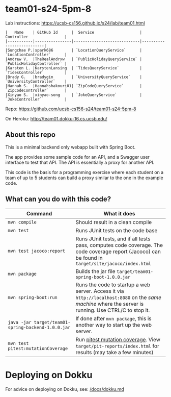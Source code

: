 # team01-s24-5pm-8

Lab instructions: <https://ucsb-cs156.github.io/s24/lab/team01.html>

```
|   Name    | GitHub Id      |  Service                    | Controller                |
|-----------|----------------|-----------------------------|---------------------------|
|Sungchae P.|spark686        | `LocationQueryService`      | `LocationController`      |
|Andrew V.  |TheRealAndrxw   | `PublicHolidayQueryService` | `PublicHolidayController` |
|Karsten L. |KarstenLansing  | `TidesQueryService`         | `TidesController`         |
|Brady G.   |bradygin        | `UniversityQueryService`    | `UniversityController`    |
|Hannah S.  |Hannahshakouri01| `ZipCodeQueryService`       | `ZipCodeController`       |
|Xinyao S.  |xinyao-song     | `JokeQueryService`          | `JokeController`          |
```

Repo: https://github.com/ucsb-cs156-s24/team01-s24-5pm-8

On Heroku: http://team01.dokku-16.cs.ucsb.edu/

## About this repo

This is a minimal backend only webapp built with Spring Boot.

The app provides some sample code for an API, and a Swagger user interface
to test that API.  The API is essentially a proxy for another API.

This code is the basis for a programming exercise where each student on a
team of up to 5 students can build a proxy similar to the one in the example code.

## What can you do with this code?

| Command | What it does   |
|----------|---------------------------------------|
| `mvn compile` | Should result in a clean compile |
| `mvn test` | Runs JUnit tests on the code base |
| `mvn test jacoco:report` | Runs JUnit tests, and if all tests pass, computes code coverage.  The code coverage report (Jacoco) can be found in `target/site/jacoco/index.html` |
| `mvn package` | Builds the jar file `target/team01-spring-boot-1.0.0.jar` |
| `mvn spring-boot:run` | Runs the code to startup a web server.  Access it via `http://localhost:8080` on the *same machine* where the server is running.  Use CTRL/C to stop it. |
| `java -jar target/team01-spring-backend-1.0.0.jar` | If done after `mvn package`, this is another way to start up the web server.|
| `mvn test pitest:mutationCoverage` | Run [pitest mutation coverage](https://pitest.org).  View `target/pit-reports/index.html` for results (may take a few minutes)|

# Deploying on Dokku

For advice on deploying on Dokku, see: [/docs/dokku.md](/docs/dokku.md)

